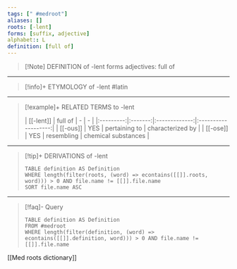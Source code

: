 ```yaml
---
tags: [" #medroot"]
aliases: []
roots: [-lent]
forms: [suffix, adjective]
alphabet:: L
definition: [full of]
---
```

>[!Note] DEFINITION of -lent
>forms adjectives: full of
_____
>[!info]+ ETYMOLOGY of -lent
>#latin
_____
>[!example]+ RELATED TERMS to -lent
>
>| [[-lent]] | full of |       -       |          -          |
|:---------:|:-------:|:-------------:|:-------------------:|
| [[-ous]]  |   YES   | pertaining to |  characterized by   |
| [[-ose]]  |   YES   |  resembling   | chemical substances |
_____
>[!tip]+ DERIVATIONS of -lent
>```dataview
>TABLE definition AS Definition 
>WHERE length(filter(roots, (word) => econtains([[]].roots, word))) > 0 AND file.name != [[]].file.name
>SORT file.name ASC
>```
_____
>[!faq]- Query
>
>```dataview
>TABLE definition AS Definition
>FROM #medroot
>WHERE length(filter(definition, (word) => econtains([[]].definition, word))) > 0 AND file.name != [[]].file.name
>```

[[Med roots dictionary]]